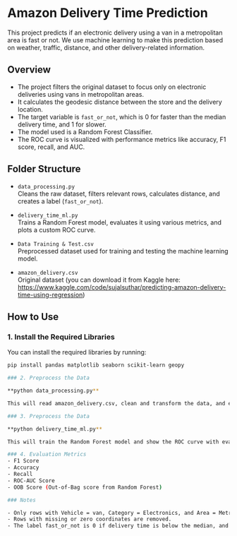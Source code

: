 # Amazon Delivery Time Prediction

This project predicts if an electronic delivery using a van in a metropolitan area is fast or not. We use machine learning to make this prediction based on weather, traffic, distance, and other delivery-related information.

## Overview

- The project filters the original dataset to focus only on electronic deliveries using vans in metropolitan areas.
- It calculates the geodesic distance between the store and the delivery location.
- The target variable is `fast_or_not`, which is 0 for faster than the median delivery time, and 1 for slower.
- The model used is a Random Forest Classifier.
- The ROC curve is visualized with performance metrics like accuracy, F1 score, recall, and AUC.

## Folder Structure

- `data_processing.py`  
  Cleans the raw dataset, filters relevant rows, calculates distance, and creates a label (`fast_or_not`).

- `delivery_time_ml.py`  
  Trains a Random Forest model, evaluates it using various metrics, and plots a custom ROC curve.

- `Data Training & Test.csv`  
  Preprocessed dataset used for training and testing the machine learning model.

- `amazon_delivery.csv`  
  Original dataset (you can download it from Kaggle here:  
  https://www.kaggle.com/code/sujalsuthar/predicting-amazon-delivery-time-using-regression)

## How to Use

### 1. Install the Required Libraries

You can install the required libraries by running:

```bash
pip install pandas matplotlib seaborn scikit-learn geopy

### 2. Preprocess the Data

**python data_processing.py**

This will read amazon_delivery.csv, clean and transform the data, and export it as Data Training & Test.csv.

### 3. Preprocess the Data

**python delivery_time_ml.py**

This will train the Random Forest model and show the ROC curve with evaluation metrics displayed on the plot.

### 4. Evaluation Metrics
- F1 Score
- Accuracy
- Recall
- ROC-AUC Score
- OOB Score (Out-of-Bag score from Random Forest)

### Notes

- Only rows with Vehicle = van, Category = Electronics, and Area = Metropolitian are used.
- Rows with missing or zero coordinates are removed.
- The label fast_or_not is 0 if delivery time is below the median, and 1 otherwise.
